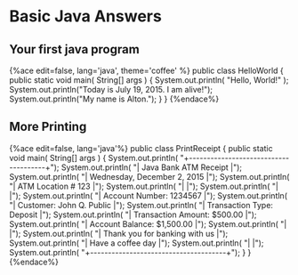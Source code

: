 # Basic Java Answers

## Your first java program

{%ace edit=false, lang='java', theme='coffee' %}
public class HelloWorld
 {
    public static void main( String[] args )
    {
        System.out.println( "Hello, World!" );
        System.out.println("Today is July 19, 2015. I am alive!");
        System.out.println("My name is Alton.");
    }
 }
{%endace%}


## More Printing

{%ace edit=false, lang='java'%}
public class PrintReceipt
{
  public static void main( String[] args )
  {
      System.out.println( "+--------------------------------------+");
      System.out.println( "|      Java Bank ATM Receipt           |");
      System.out.println( "|      Wednesday, December 2, 2015     |");
      System.out.println( "|      ATM Location # 123              |");
      System.out.println( "|                                      |");
      System.out.println( "|                                      |");
      System.out.println( "|      Account Number:      1234567    |");
      System.out.println( "|      Customer:     John Q. Public    |");
      System.out.println( "|      Transaction Type:    Deposit    |");
      System.out.println( "|      Transaction Amount:  $500.00    |");
      System.out.println( "|      Account Balance:   $1,500.00    |");
      System.out.println( "|                                      |");
      System.out.println( "|      Thank you for banking with us   |");
      System.out.println( "|            Have a coffee day         |");
      System.out.println( "|                                      |");
      System.out.println( "+--------------------------------------+");
  }
}
{%endace%}